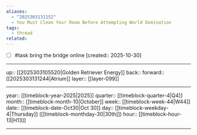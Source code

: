 ```yaml
---
aliases:
  - "2025303131152"
  - You Must Clean Your Room Before Attempting World Domination
tags:
  - thread
related:
---
```


- [ ] #task bring the bridge online  [created:: 2025-10-30]


***

up:: [[2025303105520|Golden Retriever Energy]]
back:: 
forward:: [[2025303131244|Atrium]]
layer:: [[layer-099]]

***

year:: [[timeblock-year-2025|2025]]
quarter:: [[timeblock-quarter-4|Q4]]
month:: [[timeblock-month-10|October]]
week:: [[timeblock-week-44|W44]]
date:: [[timeblock-date-Oct30|Oct 30]]
day:: [[timeblock-weekday-4|Thursday]] ([[timeblock-monthday-30|30th]])
hour:: [[timeblock-hour-13|H13]]

***
